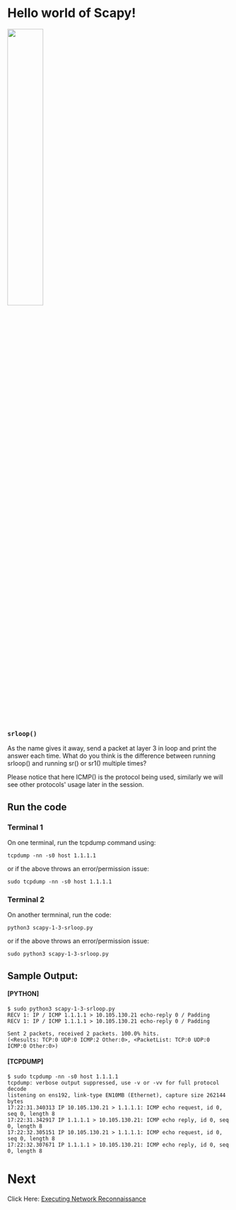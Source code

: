 # Hello world of Scapy!

<p align="left">
<img src="https://user-images.githubusercontent.com/17419002/171995490-aa393b55-b0c8-4003-a0ea-b1fcbfa49809.png" width="40%" height="40%" />
</p>

### `srloop()`

As the name gives it away, send a packet at layer 3 in loop and print the answer each time. What do you think is the difference between running srloop() and running sr() or sr1() multiple times?

Please notice that here ICMP() is the protocol being used, similarly we will see other protocols' usage later in the session.

## Run the code

### Terminal 1
On one terminal, run the tcpdump command using:

```
tcpdump -nn -s0 host 1.1.1.1
```

or if the above throws an error/permission issue:

```
sudo tcpdump -nn -s0 host 1.1.1.1
```

### Terminal 2

On another termninal, run the code:

```
python3 scapy-1-3-srloop.py
```

or if the above throws an error/permission issue:

```
sudo python3 scapy-1-3-srloop.py
```


## Sample Output:


#### [PYTHON]
```
$ sudo python3 scapy-1-3-srloop.py
RECV 1: IP / ICMP 1.1.1.1 > 10.105.130.21 echo-reply 0 / Padding
RECV 1: IP / ICMP 1.1.1.1 > 10.105.130.21 echo-reply 0 / Padding

Sent 2 packets, received 2 packets. 100.0% hits.
(<Results: TCP:0 UDP:0 ICMP:2 Other:0>, <PacketList: TCP:0 UDP:0 ICMP:0 Other:0>)

```


#### [TCPDUMP]

```
$ sudo tcpdump -nn -s0 host 1.1.1.1
tcpdump: verbose output suppressed, use -v or -vv for full protocol decode
listening on ens192, link-type EN10MB (Ethernet), capture size 262144 bytes
17:22:31.340313 IP 10.105.130.21 > 1.1.1.1: ICMP echo request, id 0, seq 0, length 8
17:22:31.342917 IP 1.1.1.1 > 10.105.130.21: ICMP echo reply, id 0, seq 0, length 8
17:22:32.305151 IP 10.105.130.21 > 1.1.1.1: ICMP echo request, id 0, seq 0, length 8
17:22:32.307671 IP 1.1.1.1 > 10.105.130.21: ICMP echo reply, id 0, seq 0, length 8
```
# Next
Click Here: [Executing Network Reconnaissance](05-Reconn-the-network-1-syn-scan.md)

